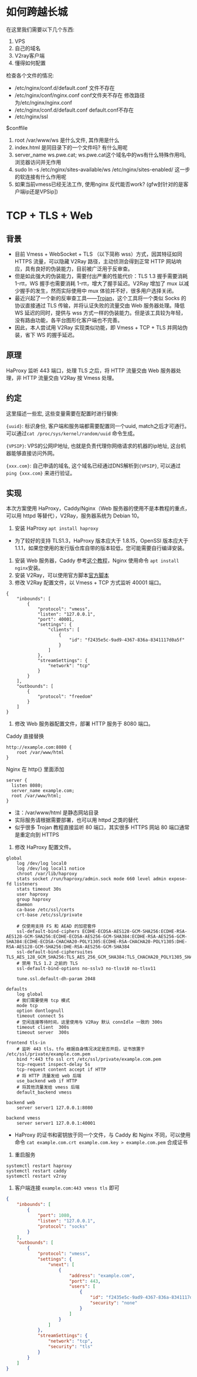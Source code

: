 # 如何跨越长城

在这里我们需要以下几个东西:
1. VPS
2. 自己的域名
3. V2ray客户端
4. 懂得如何配置







检查各个文件的情况:

- /etc/nginx/conf.d/default.conf   文件不存在
- /etc/nginx/conf/nginx.conf   conf文件夹不存在  修改路径为/etc/nginx/nginx.conf
- /etc/nginx/conf.d/default.conf default.conf不存在
- /etc/nginx/ssl 





$conffile





1. root /var/www/ws 是什么文件, 其作用是什么
2. index.html 是同目录下的一个文件吗? 有什么用呢
3. server_name ws.pwe.cat; ws.pwe.cat这个域名中的ws有什么特殊作用吗, 浏览器访问并无作用
4. sudo ln -s /etc/nginx/sites-available/ws /etc/nginx/sites-enabled/ 这一步的软连接有什么作用呢
5. 如果当前vmess已经无法工作, 使用nginx 反代能否work? (gfw封针对的是客户端ip还是VPSip])







# TCP + TLS + Web

## 背景

- 目前 Vmess + WebSocket + TLS （以下简称 wss）方式，因其特征如同 HTTPS 流量，可以隐藏 V2Ray 路径，主动侦测会得到正常 HTTP 网站响应，具有良好的伪装能力，目前被广泛用于反审查。
- 但是如此强大的伪装能力，需要付出严重的性能代价：TLS 1.3 握手需要消耗 1-rtt，WS 握手也需要消耗 1-rtt，增大了握手延迟。V2Ray 增加了 mux 以减少握手的发生，然而实际使用中 mux 体验并不好，很多用户选择关闭。
- 最近兴起了一个新的反审查工具——[Trojan](https://github.com/trojan-gfw/trojan)，这个工具将一个类似 Socks 的协议直接通过 TLS 传输，并将认证失败的流量交由 Web 服务器处理。降低 WS 延迟的同时，提供与 wss 方式一样的伪装能力。但是该工具较为年轻，没有路由功能，各平台图形化客户端也不完善。
- 因此，本人尝试用 V2Ray 实现类似功能，即 Vmess + TCP + TLS 并网站伪装，省下 WS 的握手延迟。

## 原理

HaProxy 监听 443 端口，处理 TLS 之后，将 HTTP 流量交由 Web 服务器处理，非 HTTP 流量交由 V2Ray 按 Vmess 处理。





## 约定

这里描述一些宏, 这些变量需要在配置时进行替换:

`{uuid}`: 标识身份, 客户端和服务端都需要配置同一个uuid, match之后才可通行。可以通过`cat /proc/sys/kernel/random/uuid` 命令生成。

`{VPSIP}`: VPS的公网IP地址, 也就是负责代理你网络请求的机器的ip地址, 这台机器能够直接访问外网。

`{xxx.com}`: 自己申请的域名, 这个域名已经通过DNS解析到`{VPSIP}`, 可以通过`ping {xxx.com}` 来进行验证。



## 实现

本次方案使用 HaProxy，Caddy/Nginx（Web 服务器的使用不是本教程的重点，可以用 httpd 等替代），V2Ray，服务器系统为 Debian 10。

1. 安装 HaProxy `apt install haproxy`

- 为了较好的支持 TLS1.3，HaProxy 版本应大于 1.8.15，OpenSSl 版本应大于 1.1.1，如果您使用的发行版仓库自带的版本较低，您可能需要自行编译安装。

1. 安装 Web 服务器，Caddy 参考[这个教程](https://github.com/caddyserver/caddy/blob/v1/dist/init/linux-systemd/README.md)，Nginx 使用命令 `apt install nginx`安装。
2. 安装 V2Ray，可以使用官方脚本[官方脚本](https://www.v2ray.com/chapter_00/install.html#linuxscript)
3. 修改 V2Ray 配置文件，以 Vmess + TCP 方式监听 40001 端口。

```
{
    "inbounds": [
        {
            "protocol": "vmess",
            "listen": "127.0.0.1",
            "port": 40001,
            "settings": {
                "clients": [
                    {
                        "id": "f2435e5c-9ad9-4367-836a-8341117d0a5f"
                    }
                ]
            },
            "streamSettings": {
                "network": "tcp"
            }
        }
    ],
    "outbounds": [
        {
            "protocol": "freedom"
        }
    ]
}
```

1. 修改 Web 服务器配置文件，部署 HTTP 服务于 8080 端口。

Caddy 直接替换

```
http://example.com:8080 {
    root /var/www/html
}
```

Nginx 在 http{} 里面添加

```
server {
  listen 8080;
  server_name example.com;
  root /var/www/html;
}
```

- 注：/var/www/html 是静态网站目录
- 实际服务请根据需要部署，也可以用 httpd 之类的替代
- 似乎很多 Trojan 教程直接监听 80 端口，其实很多 HTTPS 网站 80 端口通常是重定向到 HTTPS

1. 修改 HaProxy 配置文件。

```
global
    log /dev/log local0
    log /dev/log local1 notice
    chroot /var/lib/haproxy
    stats socket /run/haproxy/admin.sock mode 660 level admin expose-fd listeners
    stats timeout 30s
    user haproxy
    group haproxy
    daemon
    ca-base /etc/ssl/certs
    crt-base /etc/ssl/private

    # 仅使用支持 FS 和 AEAD 的加密套件
    ssl-default-bind-ciphers ECDHE-ECDSA-AES128-GCM-SHA256:ECDHE-RSA-AES128-GCM-SHA256:ECDHE-ECDSA-AES256-GCM-SHA384:ECDHE-RSA-AES256-GCM-SHA384:ECDHE-ECDSA-CHACHA20-POLY1305:ECDHE-RSA-CHACHA20-POLY1305:DHE-RSA-AES128-GCM-SHA256:DHE-RSA-AES256-GCM-SHA384
    ssl-default-bind-ciphersuites TLS_AES_128_GCM_SHA256:TLS_AES_256_GCM_SHA384:TLS_CHACHA20_POLY1305_SHA256
    # 禁用 TLS 1.2 之前的 TLS
    ssl-default-bind-options no-sslv3 no-tlsv10 no-tlsv11

    tune.ssl.default-dh-param 2048

defaults
    log global
    # 我们需要使用 tcp 模式
    mode tcp
    option dontlognull
    timeout connect 5s
    # 空闲连接等待时间，这里使用与 V2Ray 默认 connIdle 一致的 300s
    timeout client  300s
    timeout server  300s

frontend tls-in
    # 监听 443 tls，tfo 根据自身情况决定是否开启，证书放置于 /etc/ssl/private/example.com.pem
    bind *:443 tfo ssl crt /etc/ssl/private/example.com.pem
    tcp-request inspect-delay 5s
    tcp-request content accept if HTTP
    # 将 HTTP 流量发给 web 后端
    use_backend web if HTTP
    # 将其他流量发给 vmess 后端
    default_backend vmess

backend web
    server server1 127.0.0.1:8080
  
backend vmess
    server server1 127.0.0.1:40001
```

- HaProxy 的证书和密钥放于同一个文件，与 Caddy 和 Nginx 不同，可以使用命令 `cat example.com.crt example.com.key > example.com.pem` 合成证书

1. 重启服务

```
systemctl restart haproxy
systemctl restart caddy
systemctl restart v2ray
```

1. 客户端连接 `example.com:443 vmess tls` 即可

```json
{
    "inbounds": [
        {
            "port": 1080,
            "listen": "127.0.0.1",
            "protocol": "socks"
        }
    ],
    "outbounds": [
        {
            "protocol": "vmess",
            "settings": {
                "vnext": [
                    {
                        "address": "example.com",
                        "port": 443,
                        "users": [
                            {
                                "id": "f2435e5c-9ad9-4367-836a-8341117d0a5f",
                                "security": "none"
                            }
                        ]
                    }
                ]
            },
            "streamSettings": {
                "network": "tcp",
                "security": "tls"
            }
        }
    ]
}
```

